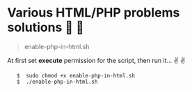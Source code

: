 # Various HTML/PHP problems solutions 🙂 🙂 

> enable-php-in-html.sh

At first set **execute** permission for the script, then run it... :v: :v:

```
   $  sudo chmod +x enable-php-in-html.sh
   $  ./enable-php-in-html.sh
```
